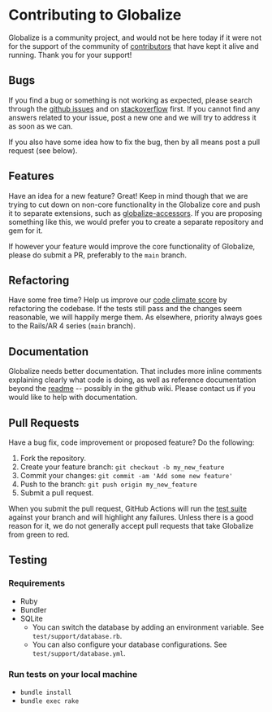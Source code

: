 # Contributing to Globalize

Globalize is a community project, and would not be here today if it were not for the support of the community of [contributors](https://github.com/globalize/globalize/graphs/contributors) that have kept it alive and running. Thank you for your support!

## Bugs

If you find a bug or something is not working as expected, please search through the [github issues](https://github.com/globalize/globalize/issues) and on [stackoverflow](http://stackoverflow.com/questions/tagged/globalize) first. If you cannot find any answers related to your issue, post a new one and we will try to address it as soon as we can.

If you also have some idea how to fix the bug, then by all means post a pull request (see below).

## Features

Have an idea for a new feature? Great! Keep in mind though that we are trying to cut down on non-core functionality in the Globalize core and push it to separate extensions, such as [globalize-accessors](https://github.com/globalize/globalize-accessors). If you are proposing something like this, we would prefer you to create a separate repository and gem for it.

If however your feature would improve the core functionality of Globalize, please do submit a PR, preferably to the `main` branch.

## Refactoring

Have some free time? Help us improve our [code climate score](https://codeclimate.com/github/globalize/globalize) by refactoring the codebase. If the tests still pass and the changes seem reasonable, we will happily merge them. As elsewhere, priority always goes to the Rails/AR 4 series (`main` branch).

## Documentation

Globalize needs better documentation. That includes more inline comments explaining clearly what code is doing, as well as reference documentation beyond the [readme](README.md) -- possibly in the github wiki. Please contact us if you would like to help with documentation.

## Pull Requests

Have a bug fix, code improvement or proposed feature? Do the following:

1. Fork the repository.
2. Create your feature branch: `git checkout -b my_new_feature`
3. Commit your changes: `git commit -am 'Add some new feature'`
4. Push to the branch: `git push origin my_new_feature`
5. Submit a pull request.

When you submit the pull request, GitHub Actions will run the [test suite](https://github.com/globalize/globalize/actions) against your branch and will highlight any failures. Unless there is a good reason for it, we do not generally accept pull requests that take Globalize from green to red.

## Testing

### Requirements

- Ruby
- Bundler
- SQLite
    - You can switch the database by adding an environment variable. See `test/support/database.rb`.
    - You can also configure your database configurations. See `test/support/database.yml`.

### Run tests on your local machine

- `bundle install`
- `bundle exec rake`
